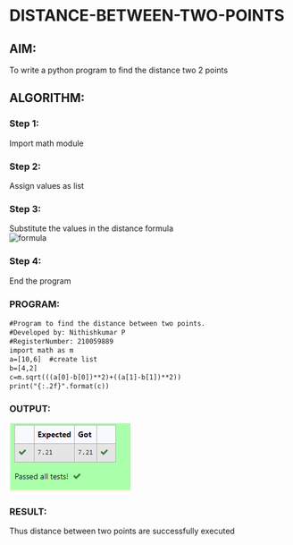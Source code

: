 # DISTANCE-BETWEEN-TWO-POINTS

## AIM:
To write a python program to find the distance two 2 points
## ALGORITHM: 
### Step 1:
Import math module
### Step 2:
Assign values as list
### Step 3:
Substitute the values in the distance formula  
![formula](/formula.JPG)
### Step 4:
End the program
### PROGRAM:
```
#Program to find the distance between two points.
#Developed by: Nithishkumar P
#RegisterNumber: 210059889
import math as m
a=[10,6]  #create list
b=[4,2]
c=m.sqrt(((a[0]-b[0])**2)+((a[1]-b[1])**2))
print("{:.2f}".format(c))
```

### OUTPUT:
![](actualcorrection.PNG)
### RESULT:
Thus distance between two points are successfully executed
